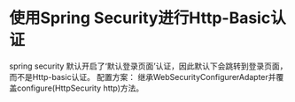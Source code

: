 # 使用Spring Security进行Http-Basic认证
spring security 默认开启了‘默认登录页面’认证，因此默认下会跳转到登录页面，而不是Http-basic认证。
配置方案：
继承WebSecurityConfigurerAdapter并覆盖configure(HttpSecurity http)方法。